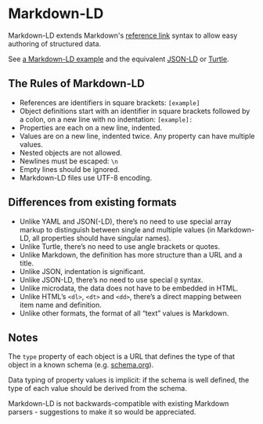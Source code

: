 # Markdown-LD

Markdown-LD extends Markdown's [reference link](http://spec.commonmark.org/0.18/#reference-link) syntax to allow easy authoring of structured data.

See [a Markdown-LD example](https://raw.githubusercontent.com/hubgit/markdown-ld/master/example.md) and the equivalent [JSON-LD](https://raw.githubusercontent.com/hubgit/markdown-ld/master/example.json) or [Turtle](https://raw.githubusercontent.com/hubgit/markdown-ld/master/example.ttl).

## The Rules of Markdown-LD

* References are identifiers in square brackets: `[example]`
* Object definitions start with an identifier in square brackets followed by a colon, on a new line with no indentation: `[example]:`
* Properties are each on a new line, indented.
* Values are on a new line, indented twice. Any property can have multiple values.
* Nested objects are not allowed.
* Newlines must be escaped: `\n`
* Empty lines should be ignored.
* Markdown-LD files use UTF-8 encoding.

## Differences from existing formats

* Unlike YAML and JSON(-LD), there’s no need to use special array markup to distinguish between single and multiple values (in Markdown-LD, all properties should have singular names).
* Unlike Turtle, there’s no need to use angle brackets or quotes.
* Unlike Markdown, the definition has more structure than a URL and a title.
* Unlike JSON, indentation is significant.
* Unlike JSON-LD, there’s no need to use special `@` syntax.
* Unlike microdata, the data does not have to be embedded in HTML.
* Unlike HTML’s `<dl>`, `<dt>` and `<dd>`, there’s a direct mapping between item name and definition.
* Unlike other formats, the format of all “text” values is Markdown.

## Notes

The `type` property of each object is a URL that defines the type of that object in a known schema (e.g. [schema.org](http://schema.org/)).

Data typing of property values is implicit: if the schema is well defined, the type of each value should be derived from the schema.

Markdown-LD is not backwards-compatible with existing Markdown parsers - suggestions to make it so would be appreciated.
